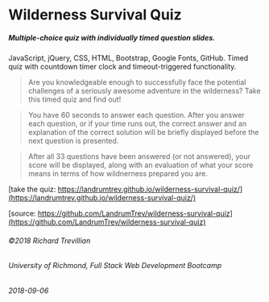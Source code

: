 # Wilderness Survival Quiz
##### Multiple-choice quiz with individually timed question slides.

JavaScript, jQuery, CSS, HTML, Bootstrap, Google Fonts, GitHub. Timed quiz with countdown timer clock and timeout-triggered functionality.

> Are you knowledgeable enough to successfully face the potential challenges of a seriously awesome adventure in the wilderness? Take this timed quiz and find out!

> You have 60 seconds to answer each question. After you answer each question, or if your time runs out, the correct answer and an explanation of the correct solution will be briefly displayed before the next question is presented.

> After all 33 questions have been answered (or not answered), your score will be displayed, along with an evaluation of what your score means in terms of how wildnerness prepared you are.


[take the quiz: https://landrumtrev.github.io/wilderness-survival-quiz/](https://landrumtrev.github.io/wilderness-survival-quiz/)

[source: https://github.com/LandrumTrev/wilderness-survival-quiz](https://github.com/LandrumTrev/wilderness-survival-quiz)


###### ©2018 Richard Trevillian
###### University of Richmond, Full Stack Web Development Bootcamp
###### 2018-09-06